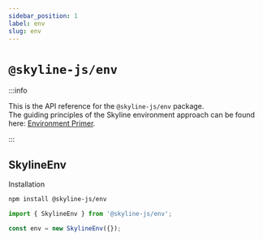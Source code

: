 ```yaml
---
sidebar_position: 1
label: env
slug: env
---
```


# `@skyline-js/env`

:::info

This is the API reference for the `@skyline-js/env` package. <br />
The guiding principles of the Skyline environment approach can be found here: [Environment Primer](/docs/environment).

:::

<!-- TODO: use monaco editor here with index.d.ts loaded to demonstrate type-safety of package -->

## SkylineEnv

Installation

```sh
npm install @skyline-js/env
```

```ts
import { SkylineEnv } from '@skyline-js/env';

const env = new SkylineEnv({});
```
